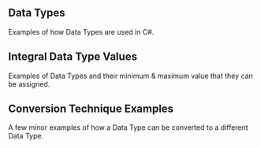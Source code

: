 Data Types
----

Examples of how Data Types are used in C#.


Integral Data Type Values
----

Examples of Data Types and their minimum & maximum value that they can be assigned. 

Conversion Technique Examples
----

A few minor examples of how a Data Type can be converted to a different Data Type.
